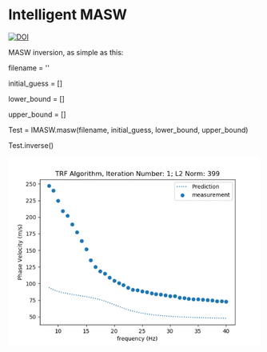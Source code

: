 # Intelligent MASW

[![DOI](https://zenodo.org/badge/DOI/10.5281/zenodo.3776875.svg)](https://doi.org/10.5281/zenodo.3776875)



MASW inversion, as simple as this: 

filename = ''  

initial_guess = [] 

lower_bound = []  

upper_bound = []  

Test = IMASW.masw(filename, initial_guess, lower_bound, upper_bound)   

Test.inverse() 


![Alt Text](/TRF.gif)


